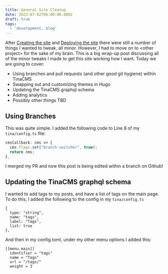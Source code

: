 ```yaml
---
title: General Site Cleanup
date: 2023-07-02T06:00:00.000Z
draft: true
tags:
  - 'development, blog'
---
```


After [Creating the site](https://janetterounds.com/posts/creating-this-site/) and [Deploying the site](https://janetterounds.com/posts/deploying-this-site/) there were still a number of things I wanted to tweak, all minor. However, I had to move on to \<other project> for the sake of my brain. This is a big wrap-up post discussing all of the minor tweaks I made to get this site working how I want. Today we are going to cover:

* Using branches and pull requests (and other good git hygiene) within TinaCMS
* Swapping out and customizing themes in Hugo
* Updating the TinaCMS graphql schema
* Adding analytics
* Possibly other things TBD

## Using Branches

This was quite simple. I added the following code to Line 8 of my `tina/config.ts` file:

```javascript
cmsCallback: cms => {
  cms.flags.set("branch-switcher", true);
  return cms;
},
```

I merged my PR and now this post is being edited within a branch on Github!

## Updating the TinaCMS graphql schema

I wanted to add tags to my posts, and have a list of tags on the main page. To do this, I added the following to the config in my `tina/config.ts`

```
{
  type: "string",
  name: "tags",
  label: "Tags",
  list: true
},
```

And then in my config.toml, under my other menu options I added this:

```
[[menu.main]]
  identifier = "tags"
  name = "Tags"
  url = "/tags/"
  weight = 3
```
